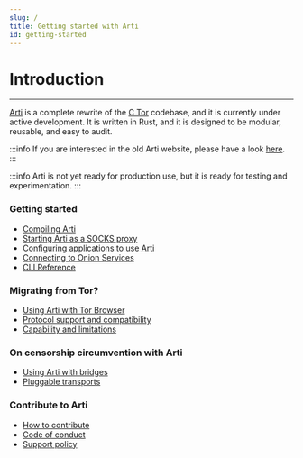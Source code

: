 ```yaml
---
slug: /
title: Getting started with Arti
id: getting-started
---
```


# Introduction
---

[Arti](https://gitlab.torproject.org/tpo/core/arti) is a complete rewrite of the [C Tor](https://gitlab.torproject.org/tpo/core/tor) codebase, and it is currently under active development. It is written in Rust, and it is designed to be modular, reusable, and easy to audit.

:::info
If you are interested in the old Arti website, please have a look
[here](https://tpo.pages.torproject.net/core/arti/old).
:::

:::info
Arti is not yet ready for production use, but it is ready for testing and experimentation.
:::

### Getting started
- [Compiling Arti](/guides/compiling-arti)
- [Starting Arti as a SOCKS proxy](/guides/starting-arti)
- [Configuring applications to use Arti](/guides/configuring-arti)
- [Connecting to Onion Services](/guides/connecting-to-onion)
- [CLI Reference](/guides/cli-reference)

### Migrating from Tor?
- [Using Arti with Tor Browser](/integrating-arti/using-tor)
- [Protocol support and compatibility](/guides/compatibility)
- [Capability and limitations](/guides/capability-limitations)

### On censorship circumvention with Arti
- [Using Arti with bridges](/censorship/bridges)
- [Pluggable transports](/censorship/pluggable-transports)

### Contribute to Arti
- [How to contribute](/contributing/)
- [Code of conduct](/contributing/code-of-conduct)
- [Support policy](/contributing/support-policy)
